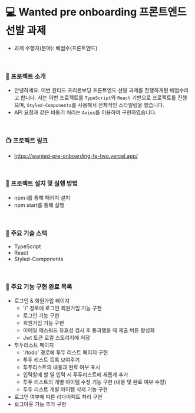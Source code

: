 # 💻 Wanted pre onboarding 프론트엔드 선발 과제

- 과제 수행자(분야): 배범수(프론트엔드)

<br />

### 📄 프로젝트 소개

- 안녕하세요. 이번 원티드 프리온보딩 프론트엔드 선발 과제를 진행하게된 배범수라고 합니다. 저는 이번 프로젝트를 `TypeScript`와 `React` 기반으로 프로젝트를 진행으며, `Styled-Components`를 사용해서 전체적인 스타일링을 했습니다.
- API 요청과 같은 비동기 처리는 `Axios`를 이용하여 구현하였습니다.

<br />

### 📺 프로젝트 링크

- https://wanted-pre-onboarding-fe-two.vercel.app/

<br />

### 📄 프로젝트 설치 및 실행 방법

- npm i를 통해 패키지 설치
- npm start를 통해 실행

<br />

### 📄 주요 기술 스택

- TypeScript
- React
- Styled-Components

<br />

### 📄 주요 기능 구현 완료 목록

- 로그인 & 회원가입 페이지
  - '/' 경로에 로그인 회원가입 기능 구현
  - 로그인 기능 구현
  - 회원가입 기능 구현
  - 이메일 패스워드 유효성 검사 후 통과했을 때 제출 버튼 활성화
  - Jwt 토큰 로컬 스토리지에 저장
- 투두리스트 페이지
  - '/todo' 경로에 투두 리스트 페이지 구현
  - 투두 리스트 목록 보여주기
  - 투두리스트의 내용과 완료 여부 표시
  - 입력창에 할 일 입력 시 투두리스트에 새롭게 추가
  - 투두 리스트의 개별 아이템 수정 기능 구현 (내용 및 완료 여부 수정)
  - 투두 리스트 개별 아이템 삭제 기능 구현
- 로그인 여부에 따른 리다이렉트 처리 구현
- 로그아웃 기능 추가 구현

<br />
